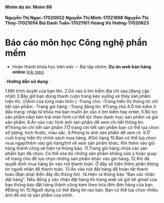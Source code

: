 #### Nhóm dự án: Nhóm 88
**Nguyễn Thị Ngọc-17020932**
**Nguyễn Thị Minh-17021898**
**Nguyễn Thị Thúy-17021054**
**Bùi Danh Tuấn-17021101**
**Hoàng Vũ Hường-17020823**

# Báo cáo môn học Công nghệ phần mềm

- Hoàn thành khóa học trên edx
-- Bài tập nhóm: **Dự án web bán hàng online**
[link repo](https://github.com/17020932/2hand-market/tree/master/2hand-market)

-<b>Hướng dẫn sử dụng </b>:

1.Mở trình duyệt của bạn lên.
2.Gõ vào ô tìm kiếm địa chỉ sau:(đang cập nhật)
3.Bây giờ bạn dùng thanh cuộn trang kéo xuống sẽ thấy sản phẩm hiện thị.
//(Ảnh của từng màn hình )
	-Trang chủ:
	-Trang hiển thị thông tin chi tiết sản phẩm:
	-Trang giỏ hàng:
	-Trang đăng tin:
#Trang chủ
4.Ô tìm kiếm ở đầu trang: nhập từ khóa mà bạn muốn ấn vào ô tìm kiếm hay enter.
5.Bộ lọc sản phẩm nằm bên trái màn hình có thể lọc theo danh mục sản phẩm và giá sản phẩm.
6.Ấn vào các hình ảnh sản phẩm để xem chi tiết thông tin.
#Thông tin chi tiết sản phẩm
7.Ở trang chi tiết sản phẩm bạn có thể lựa chọn số lượng, kích thước, màu sắc.
8.Phóng to ảnh sản phẩm để xem rõ.
9.Ở cuối trang hiển thị chính sách mua hàng.
#Giỏ hàng
10.Bạn có thể lựa chọn mua ngay/thêm vào giỏ hàng/trở về xem sản phẩm khác. Khi thêm vào giỏ hàng thành công sẽ hiện ra thông báo.
11.Trang giỏ hảng chứa các sản phẩm bạn đã chọn. Có thể xóa bỏ những sản phẩm không vừa ý hoặc quay về trang chủ để lựa chọn những sản phẩm khác vào giỏ hàng.
12.Khi đã quyết định mua hàng ấn vào nút thanh toán. Ở đây sẽ hiện thêm phần thông tin người nhận để thanh toán.
13.Ấn vào nút đặt hàng để hoàn tất thanh toán.(Bạn phải điền đầy đủ thông tin).
14.Hiện ra thông báo "Bạn xác nhận đặt hàng". Nếu đồng ý xác nhận đặt hàng thì trang web sẽ gửi tới gmail của bạn thông báo đặt hàng thành công kèm theo hóa đơn đơn hàng của bạn.
#Đăng tin
15.Người dùng có thể đăng tin rao bán. Bạn có thể lựa chọn nhiều ảnh để mô tả sản phẩm của mình.

